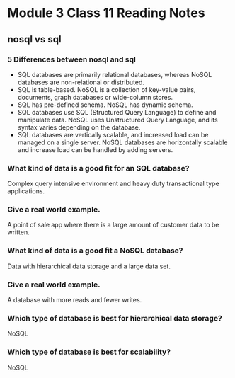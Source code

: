 # Module 3 Class 11 Reading Notes

## nosql vs sql

### 5 Differences between nosql and sql

- SQL databases are primarily relational databases, whereas NoSQL databases are non-relational or distributed.
- SQL is table-based. NoSQL is a collection of key-value pairs, documents, graph databases or wide-column stores.
- SQL has pre-defined schema. NoSQL has dynamic schema.
- SQL databases use SQL (Structured Query Language) to define and manipulate data. NoSQL uses Unstructured Query Language, and its syntax varies depending on the database.
- SQL databases are vertically scalable, and increased load can be managed on a single server. NoSQL databases are horizontally scalable and increase load can be handled by adding servers.

### What kind of data is a good fit for an SQL database?

Complex query intensive environment and heavy duty transactional type applications.

### Give a real world example.

A point of sale app where there is a large amount of customer data to be written.

### What kind of data is a good fit a NoSQL database?

Data with hierarchical data storage and a large data set.

### Give a real world example.

A database with more reads and fewer writes.

### Which type of database is best for hierarchical data storage?

NoSQL

### Which type of database is best for scalability?

NoSQL
